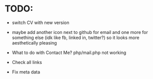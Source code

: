 # TODO:

- switch CV with new version

- maybe add another icon next to github for email and one more for something else (idk like fb, linked in, twitter?) so it looks more aesthetically pleasing

- What to do with Contact Me? php/mail.php not working

- Check all links

- Fix meta data
